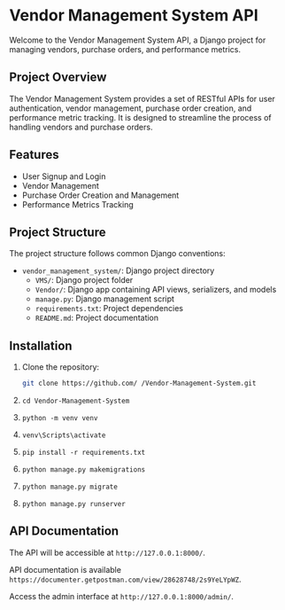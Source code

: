 # Vendor Management System API

Welcome to the Vendor Management System API, a Django project for managing vendors, purchase orders, and performance metrics.

## Project Overview

The Vendor Management System provides a set of RESTful APIs for user authentication, vendor management, purchase order creation, and performance metric tracking. It is designed to streamline the process of handling vendors and purchase orders.

## Features

- User Signup and Login
- Vendor Management
- Purchase Order Creation and Management
- Performance Metrics Tracking

## Project Structure

The project structure follows common Django conventions:

- `vendor_management_system/`: Django project directory
  - `VMS/`: Django project folder
  - `Vendor/`: Django app containing API views, serializers, and models
  - `manage.py`: Django management script
  - `requirements.txt`: Project dependencies
  - `README.md`: Project documentation

## Installation

1. Clone the repository:

   ```bash
   git clone https://github.com/ /Vendor-Management-System.git

2. `cd Vendor-Management-System`
3. `python -m venv venv`
4. `venv\Scripts\activate`
5. `pip install -r requirements.txt`
6. `python manage.py makemigrations`
6. `python manage.py migrate`
7. `python manage.py runserver`

## API Documentation
The API will be accessible at `http://127.0.0.1:8000/`.

API documentation is available `https://documenter.getpostman.com/view/28628748/2s9YeLYpWZ`.

Access the admin interface at `http://127.0.0.1:8000/admin/`.
